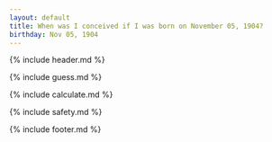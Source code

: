 ```yaml
---
layout: default
title: When was I conceived if I was born on November 05, 1904?
birthday: Nov 05, 1904
---
```


{% include header.md %}

{% include guess.md %}

{% include calculate.md %}

{% include safety.md %}

{% include footer.md %}



